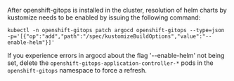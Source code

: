 After openshift-gitops  is installed in the cluster, resolution of helm charts by kustomize needs to be enabled by issuing the following command:

```
kubectl -n openshift-gitops patch argocd openshift-gitops --type=json -p='[{"op":"add","path":"/spec/kustomizeBuildOptions","value":"--enable-helm"}]'
```

If you experience errors in argocd about the flag '--enable-helm' not being set, delete the `openshift-gitops-application-controller-*` pods in the `openshift-gitops` namespace to force a refresh.
